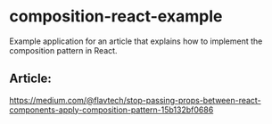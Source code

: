 # composition-react-example
Example application for an article that explains how to implement the composition pattern in React.

## Article: 
https://medium.com/@flavtech/stop-passing-props-between-react-components-apply-composition-pattern-15b132bf0686
